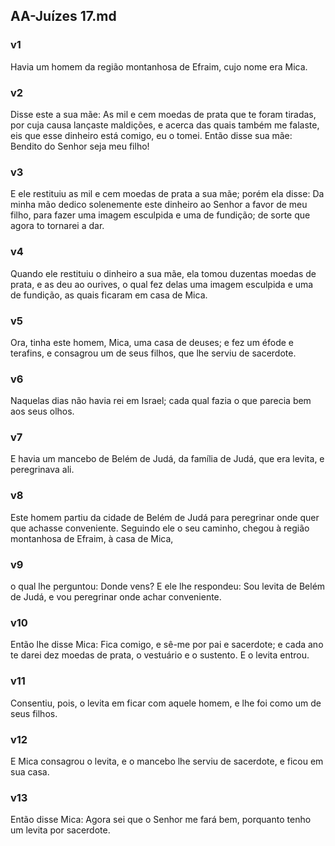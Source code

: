 ## AA-Juízes 17.md
### v1
 Havia um homem da região montanhosa de Efraim, cujo nome era Mica.
### v2
 Disse este a sua mãe: As mil e cem moedas de prata que te foram tiradas, por cuja causa lançaste maldições, e acerca das quais também me falaste, eis que esse dinheiro está comigo, eu o tomei. Então disse sua mãe: Bendito do Senhor seja meu filho!
### v3
 E ele restituiu as mil e cem moedas de prata a sua mãe; porém ela disse: Da minha mão dedico solenemente este dinheiro ao Senhor a favor de meu filho, para fazer uma imagem esculpida e uma de fundição; de sorte que agora to tornarei a dar.
### v4
 Quando ele restituiu o dinheiro a sua mãe, ela tomou duzentas moedas de prata, e as deu ao ourives, o qual fez delas uma imagem esculpida e uma de fundição, as quais ficaram em casa de Mica.
### v5
 Ora, tinha este homem, Mica, uma casa de deuses; e fez um éfode e terafins, e consagrou um de seus filhos, que lhe serviu de sacerdote.
### v6
 Naquelas dias não havia rei em Israel; cada qual fazia o que parecia bem aos seus olhos.
### v7
 E havia um mancebo de Belém de Judá, da família de Judá, que era levita, e peregrinava ali.
### v8
 Este homem partiu da cidade de Belém de Judá para peregrinar onde quer que achasse conveniente. Seguindo ele o seu caminho, chegou à região montanhosa de Efraim, à casa de Mica,
### v9
 o qual lhe perguntou: Donde vens? E ele lhe respondeu: Sou levita de Belém de Judá, e vou peregrinar onde achar conveniente.
### v10
 Então lhe disse Mica: Fica comigo, e sê-me por pai e sacerdote; e cada ano te darei dez moedas de prata, o vestuário e o sustento. E o levita entrou.
### v11
 Consentiu, pois, o levita em ficar com aquele homem, e lhe foi como um de seus filhos.
### v12
 E Mica consagrou o levita, e o mancebo lhe serviu de sacerdote, e ficou em sua casa.
### v13
 Então disse Mica: Agora sei que o Senhor me fará bem, porquanto tenho um levita por sacerdote.
